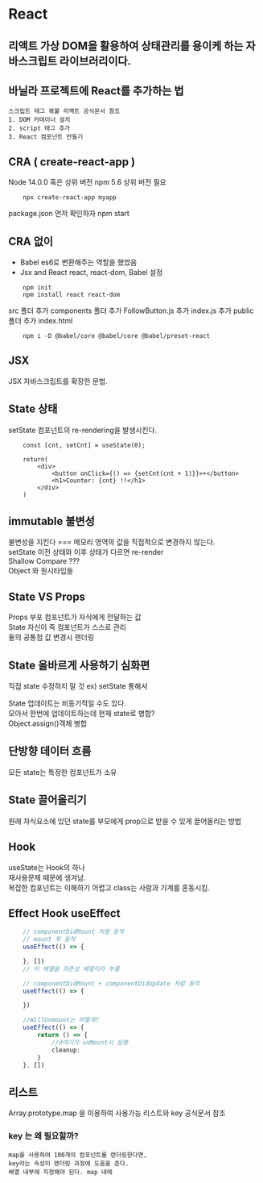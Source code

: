 # React

## 리액트 가상 DOM을 활용하여 상태관리를 용이케 하는 자바스크립트 라이브러리이다.

## 바닐라 프로젝트에 React를 추가하는 법
    스크립트 태그 복붙 리액트 공식문서 참조
    1. DOM 커테이너 설치
    2. script 태그 추가
    3. React 컴포넌트 만들기

## CRA ( create-react-app )
Node 14.0.0 혹은 상위 버전 npm 5.6 상위 버전 필요
```terminal
    npx create-react-app myapp
```
package.json 먼저 확인하자
npm start


## CRA 없이
+   Babel 
    es6로 변환해주는 역할을 했었음
+   Jsx and React 
react, react-dom, Babel 설정
```terminal
    npm init
    npm install react react-dom
```
src 폴더 추가
    components 폴더 추가
        FollowButton.js 추가
    index.js 추가
public 폴더 추가
    index.html

```terminal
    npm i -D @babel/core @babel/core @babel/preset-react
```

## JSX
JSX 자바스크립트를 확장한 문법.

## State 상태
setState 컴포넌트의 re-rendering을 발생시킨다.
```react
    const [cnt, setCnt] = useState(0);

    return(
        <div>
            <button onClick={() => {setCnt(cnt + 1)}}>+</button>
            <h1>Counter: {cnt} !!</h1> 
        </div>
    )
```

## immutable 불변성
불변성을 지킨다 === 메모리 영역의 값을 직접적으로 변경하지 않는다.  
setState 이전 상태와 이후 상태가 다르면 re-render  
Shallow Compare ???  
Object 와 원시타입들

## State VS Props
Props 부포 컴포넌트가 자식에게 전달하는 값  
State 자신이 즉 컴포넌트가 스스로 관리  
둘의 공통점 값 변경시 렌더링 

## State 올바르게 사용하기 심화편
직접 state 수정하지 말 것 ex) setState 통해서  
  
State 업데이트는 비동기적일 수도 있다.  
모아서 한번에 업데이트하는데 현재 state로 병합?  
Object.assign()객체 병합

## 단방향 데이터 흐름
모든 state는 특정한 컴포넌트가 소유

## State 끌어올리기
원래 자식요소에 있던 state를 부모에게 prop으로 받을 수 있게 끌어올리는 방법

## Hook
useState는 Hook의 하나  
재사용문제 때문에 생겨남.  
복잡한 컴포넌트는 이해하기 어렵고 class는 사람과 기계를 혼동시킴.  


## Effect Hook useEffect

```javascript
    // componentDidMount 처럼 동작 
    // mount 후 동작
    useEffect(() => {

    }, [])
    // 이 배열을 의존성 배열이라 부름

    // componentDidMount + componentDidUpdate 처럼 동작 
    useEffect(() => {

    })

    //WillUnmount는 어떻게?
    useEffect(() => {
        return () => {
            //d여기가 unMount시 실행
            cleanup;
        }
    }, [])
```


## 리스트
Array.prototype.map 을 이용하여 사용가능 리스트와 key 공식문서 참조

### key 는 왜 필요할까?
    map을 사용하여 100개의 컴포넌트를 렌더링한다면,
    key라는 속성이 렌더링 과정에 도움을 준다.
    배열 내부에 지정해야 된다. map 내에


